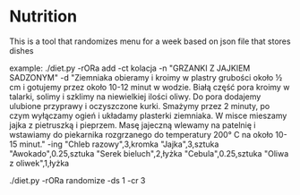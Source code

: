 # Nutrition
This is a tool that randomizes menu for a week based on json file that stores dishes

example:
./diet.py -rORa add -ct kolacja -n "GRZANKI Z JAJKIEM SADZONYM" -d "Ziemniaka obieramy i kroimy w plastry grubości około ½ cm i gotujemy przez około 10-12 minut w wodzie. Białą część pora kroimy w talarki, solimy i szklimy na niewielkiej ilości oliwy. Do pora dodajemy ulubione przyprawy i oczyszczone kurki. Smażymy przez 2 minuty, po czym wyłączamy ogień i układamy plasterki ziemniaka. W misce mieszamy jajka z pietruszką i pieprzem. Masę jajeczną wlewamy na patelnię i wstawiamy do piekarnika rozgrzanego do temperatury 200° C na około 10-15 minut." -ing "Chleb razowy",3,kromka "Jajka",3,sztuka "Awokado",0.25,sztuka "Serek bieluch",2,łyżka "Cebula",0.25,sztuka "Oliwa z oliwek",1,łyżka

./diet.py -rORa randomize -ds 1 -cr 3
